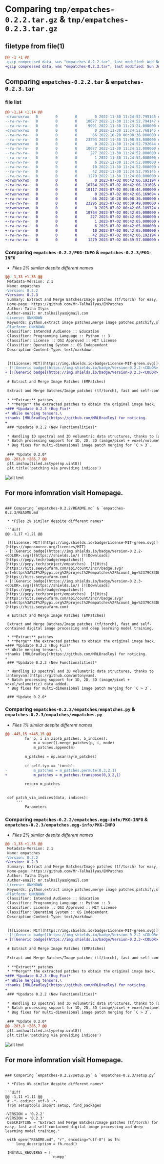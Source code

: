 # Comparing `tmp/empatches-0.2.2.tar.gz` & `tmp/empatches-0.2.3.tar.gz`

## filetype from file(1)

```diff
@@ -1 +1 @@
-gzip compressed data, was "empatches-0.2.2.tar", last modified: Wed Nov 30 11:24:52 2022, max compression
+gzip compressed data, was "empatches-0.2.3.tar", last modified: Sun Jul  2 00:42:06 2023, max compression
```

## Comparing `empatches-0.2.2.tar` & `empatches-0.2.3.tar`

### file list

```diff
@@ -1,14 +1,14 @@
-drwxrwxrwx   0        0        0        0 2022-11-30 11:24:52.795145 empatches-0.2.2/
--rw-rw-rw-   0        0        0    10677 2022-11-30 11:24:52.794147 empatches-0.2.2/PKG-INFO
--rw-rw-rw-   0        0        0     9991 2022-11-30 11:23:24.000000 empatches-0.2.2/README.md
-drwxrwxrwx   0        0        0        0 2022-11-30 11:24:52.768145 empatches-0.2.2/empatches/
--rw-rw-rw-   0        0        0       66 2022-10-28 00:08:36.000000 empatches-0.2.2/empatches/__init__.py
--rw-rw-rw-   0        0        0    23293 2022-11-30 11:08:53.000000 empatches-0.2.2/empatches/empatches.py
-drwxrwxrwx   0        0        0        0 2022-11-30 11:24:52.792644 empatches-0.2.2/empatches.egg-info/
--rw-rw-rw-   0        0        0    10677 2022-11-30 11:24:52.000000 empatches-0.2.2/empatches.egg-info/PKG-INFO
--rw-rw-rw-   0        0        0      227 2022-11-30 11:24:52.000000 empatches-0.2.2/empatches.egg-info/SOURCES.txt
--rw-rw-rw-   0        0        0        1 2022-11-30 11:24:52.000000 empatches-0.2.2/empatches.egg-info/dependency_links.txt
--rw-rw-rw-   0        0        0        6 2022-11-30 11:24:52.000000 empatches-0.2.2/empatches.egg-info/requires.txt
--rw-rw-rw-   0        0        0       10 2022-11-30 11:24:52.000000 empatches-0.2.2/empatches.egg-info/top_level.txt
--rw-rw-rw-   0        0        0       42 2022-11-30 11:24:52.795145 empatches-0.2.2/setup.cfg
--rw-rw-rw-   0        0        0     1279 2022-11-30 11:24:08.000000 empatches-0.2.2/setup.py
+drwxrwxrwx   0        0        0        0 2023-07-02 00:42:06.192194 empatches-0.2.3/
+-rw-rw-rw-   0        0        0    10764 2023-07-02 00:42:06.191695 empatches-0.2.3/PKG-INFO
+-rw-rw-rw-   0        0        0    10117 2023-07-02 00:38:44.000000 empatches-0.2.3/README.md
+drwxrwxrwx   0        0        0        0 2023-07-02 00:42:06.169694 empatches-0.2.3/empatches/
+-rw-rw-rw-   0        0        0       66 2022-10-28 00:08:36.000000 empatches-0.2.3/empatches/__init__.py
+-rw-rw-rw-   0        0        0    23295 2023-07-02 00:39:49.000000 empatches-0.2.3/empatches/empatches.py
+drwxrwxrwx   0        0        0        0 2023-07-02 00:42:06.189724 empatches-0.2.3/empatches.egg-info/
+-rw-rw-rw-   0        0        0    10764 2023-07-02 00:42:05.000000 empatches-0.2.3/empatches.egg-info/PKG-INFO
+-rw-rw-rw-   0        0        0      227 2023-07-02 00:42:06.000000 empatches-0.2.3/empatches.egg-info/SOURCES.txt
+-rw-rw-rw-   0        0        0        1 2023-07-02 00:42:05.000000 empatches-0.2.3/empatches.egg-info/dependency_links.txt
+-rw-rw-rw-   0        0        0        6 2023-07-02 00:42:05.000000 empatches-0.2.3/empatches.egg-info/requires.txt
+-rw-rw-rw-   0        0        0       10 2023-07-02 00:42:05.000000 empatches-0.2.3/empatches.egg-info/top_level.txt
+-rw-rw-rw-   0        0        0       42 2023-07-02 00:42:06.192194 empatches-0.2.3/setup.cfg
+-rw-rw-rw-   0        0        0     1279 2023-07-02 00:39:57.000000 empatches-0.2.3/setup.py
```

### Comparing `empatches-0.2.2/PKG-INFO` & `empatches-0.2.3/PKG-INFO`

 * *Files 2% similar despite different names*

```diff
@@ -1,33 +1,35 @@
 Metadata-Version: 2.1
 Name: empatches
-Version: 0.2.2
+Version: 0.2.3
 Summary: Extract and Merge Batches/Image patches (tf/torch) for easy, fast and self-contained digital image processing and deep learning model training.
 Home-page: https://github.com/Mr-TalhaIlyas/EMPatches
 Author: Talha Ilyas
 Author-email: mr.talhailyas@gmail.com
-License: UNKNOWN
 Keywords: python,extract image patches,merge image patches,patchify,sliding window
-Platform: UNKNOWN
 Classifier: Intended Audience :: Education
 Classifier: Programming Language :: Python :: 3
 Classifier: License :: OSI Approved :: MIT License
 Classifier: Operating System :: OS Independent
 Description-Content-Type: text/markdown
 
 
 [![License: MIT](https://img.shields.io/badge/License-MIT-green.svg)](https://opensource.org/licenses/MIT)
- [![Generic badge](https://img.shields.io/badge/Version-0.2.2-<COLOR>.svg)](https://shields.io/) [![Downloads](https://pepy.tech/badge/empatches)](https://pepy.tech/project/empatches)  [![Hits](https://hits.seeyoufarm.com/api/count/incr/badge.svg?url=https%3A%2F%2Fpypi.org%2Fproject%2Fempatches%2F&count_bg=%2379C83D&title_bg=%23555555&icon=&icon_color=%23E7E7E7&title=hits&edge_flat=false)](https://hits.seeyoufarm.com)
+ [![Generic badge](https://img.shields.io/badge/Version-0.2.3-<COLOR>.svg)](https://shields.io/) [![Downloads](https://pepy.tech/badge/empatches)](https://pepy.tech/project/empatches)  [![Hits](https://hits.seeyoufarm.com/api/count/incr/badge.svg?url=https%3A%2F%2Fpypi.org%2Fproject%2Fempatches%2F&count_bg=%2379C83D&title_bg=%23555555&icon=&icon_color=%23E7E7E7&title=hits&edge_flat=false)](https://hits.seeyoufarm.com)
 
 # Extract and Merge Image Patches (EMPatches)
 
 Extract and Merge Batches/Image patches (tf/torch), fast and self-contained digital image processing and deep learning model training.
 
 * **Extract** patches
 * **Merge** the extracted patches to obtain the original image back.
+### *Upadate 0.2.3 (Bug Fix)*
+* While merging tensors.\
+thanks [MRLBradley](https://github.com/MRLBradley) for noticing.
+
 ### *Upadate 0.2.2 (New Functionalities)*
 
 * Handling 1D spectral and 3D volumetric data structures, thanks to [antonyvam](https://github.com/antonyvam).
 * Batch processing support for 1D, 2D, 3D (image/pixel + voxel/volumetric) data added.
 * Bug fixes for multi-dimensional image patch merging for `C > 3`.
 
 ### *Update 0.2.0*
@@ -283,8 +285,7 @@
 plt.imshow(tiled.astype(np.uint8))
 plt.title('patching via providing indices')
 ```
 
 ![alt text](https://github.com/Mr-TalhaIlyas/EMPatches/raw/main/screens/p_via_indices.png)
 
 For more infomration visit Homepage.
-
```

### Comparing `empatches-0.2.2/README.md` & `empatches-0.2.3/README.md`

 * *Files 2% similar despite different names*

```diff
@@ -1,17 +1,21 @@
 
 [![License: MIT](https://img.shields.io/badge/License-MIT-green.svg)](https://opensource.org/licenses/MIT)
- [![Generic badge](https://img.shields.io/badge/Version-0.2.2-<COLOR>.svg)](https://shields.io/) [![Downloads](https://pepy.tech/badge/empatches)](https://pepy.tech/project/empatches)  [![Hits](https://hits.seeyoufarm.com/api/count/incr/badge.svg?url=https%3A%2F%2Fpypi.org%2Fproject%2Fempatches%2F&count_bg=%2379C83D&title_bg=%23555555&icon=&icon_color=%23E7E7E7&title=hits&edge_flat=false)](https://hits.seeyoufarm.com)
+ [![Generic badge](https://img.shields.io/badge/Version-0.2.3-<COLOR>.svg)](https://shields.io/) [![Downloads](https://pepy.tech/badge/empatches)](https://pepy.tech/project/empatches)  [![Hits](https://hits.seeyoufarm.com/api/count/incr/badge.svg?url=https%3A%2F%2Fpypi.org%2Fproject%2Fempatches%2F&count_bg=%2379C83D&title_bg=%23555555&icon=&icon_color=%23E7E7E7&title=hits&edge_flat=false)](https://hits.seeyoufarm.com)
 
 # Extract and Merge Image Patches (EMPatches)
 
 Extract and Merge Batches/Image patches (tf/torch), fast and self-contained digital image processing and deep learning model training.
 
 * **Extract** patches
 * **Merge** the extracted patches to obtain the original image back.
+### *Upadate 0.2.3 (Bug Fix)*
+* While merging tensors.\
+thanks [MRLBradley](https://github.com/MRLBradley) for noticing.
+
 ### *Upadate 0.2.2 (New Functionalities)*
 
 * Handling 1D spectral and 3D volumetric data structures, thanks to [antonyvam](https://github.com/antonyvam).
 * Batch processing support for 1D, 2D, 3D (image/pixel + voxel/volumetric) data added.
 * Bug fixes for multi-dimensional image patch merging for `C > 3`.
 
 ### *Update 0.2.0*
```

### Comparing `empatches-0.2.2/empatches/empatches.py` & `empatches-0.2.3/empatches/empatches.py`

 * *Files 1% similar despite different names*

```diff
@@ -445,15 +445,15 @@
         for p, i in zip(b_patches, b_indices):
             m = super().merge_patches(p, i, mode)
             m_patches.append(m)
 
         m_patches = np.asarray(m_patches)
         
         if self.typ == 'torch':
-            m_patches = m_patches.permute(0,3,2,1)
+            m_patches = m_patches.transpose(0,3,2,1)
 
         return m_patches
         
 
 def patch_via_indices(data, indices):
     '''
         Parameters
```

### Comparing `empatches-0.2.2/empatches.egg-info/PKG-INFO` & `empatches-0.2.3/empatches.egg-info/PKG-INFO`

 * *Files 2% similar despite different names*

```diff
@@ -1,33 +1,35 @@
 Metadata-Version: 2.1
 Name: empatches
-Version: 0.2.2
+Version: 0.2.3
 Summary: Extract and Merge Batches/Image patches (tf/torch) for easy, fast and self-contained digital image processing and deep learning model training.
 Home-page: https://github.com/Mr-TalhaIlyas/EMPatches
 Author: Talha Ilyas
 Author-email: mr.talhailyas@gmail.com
-License: UNKNOWN
 Keywords: python,extract image patches,merge image patches,patchify,sliding window
-Platform: UNKNOWN
 Classifier: Intended Audience :: Education
 Classifier: Programming Language :: Python :: 3
 Classifier: License :: OSI Approved :: MIT License
 Classifier: Operating System :: OS Independent
 Description-Content-Type: text/markdown
 
 
 [![License: MIT](https://img.shields.io/badge/License-MIT-green.svg)](https://opensource.org/licenses/MIT)
- [![Generic badge](https://img.shields.io/badge/Version-0.2.2-<COLOR>.svg)](https://shields.io/) [![Downloads](https://pepy.tech/badge/empatches)](https://pepy.tech/project/empatches)  [![Hits](https://hits.seeyoufarm.com/api/count/incr/badge.svg?url=https%3A%2F%2Fpypi.org%2Fproject%2Fempatches%2F&count_bg=%2379C83D&title_bg=%23555555&icon=&icon_color=%23E7E7E7&title=hits&edge_flat=false)](https://hits.seeyoufarm.com)
+ [![Generic badge](https://img.shields.io/badge/Version-0.2.3-<COLOR>.svg)](https://shields.io/) [![Downloads](https://pepy.tech/badge/empatches)](https://pepy.tech/project/empatches)  [![Hits](https://hits.seeyoufarm.com/api/count/incr/badge.svg?url=https%3A%2F%2Fpypi.org%2Fproject%2Fempatches%2F&count_bg=%2379C83D&title_bg=%23555555&icon=&icon_color=%23E7E7E7&title=hits&edge_flat=false)](https://hits.seeyoufarm.com)
 
 # Extract and Merge Image Patches (EMPatches)
 
 Extract and Merge Batches/Image patches (tf/torch), fast and self-contained digital image processing and deep learning model training.
 
 * **Extract** patches
 * **Merge** the extracted patches to obtain the original image back.
+### *Upadate 0.2.3 (Bug Fix)*
+* While merging tensors.\
+thanks [MRLBradley](https://github.com/MRLBradley) for noticing.
+
 ### *Upadate 0.2.2 (New Functionalities)*
 
 * Handling 1D spectral and 3D volumetric data structures, thanks to [antonyvam](https://github.com/antonyvam).
 * Batch processing support for 1D, 2D, 3D (image/pixel + voxel/volumetric) data added.
 * Bug fixes for multi-dimensional image patch merging for `C > 3`.
 
 ### *Update 0.2.0*
@@ -283,8 +285,7 @@
 plt.imshow(tiled.astype(np.uint8))
 plt.title('patching via providing indices')
 ```
 
 ![alt text](https://github.com/Mr-TalhaIlyas/EMPatches/raw/main/screens/p_via_indices.png)
 
 For more infomration visit Homepage.
-
```

### Comparing `empatches-0.2.2/setup.py` & `empatches-0.2.3/setup.py`

 * *Files 0% similar despite different names*

```diff
@@ -1,11 +1,11 @@
 # -*- coding: utf-8 -*-
 from setuptools import setup, find_packages
 
-VERSION = '0.2.2'
+VERSION = '0.2.3'
 DESCRIPTION = "Extract and Merge Batches/Image patches (tf/torch) for easy, fast and self-contained digital image processing and deep learning model training."
 
 with open("README.md", "r", encoding="utf-8") as fh:
     long_description = fh.read()
     
 INSTALL_REQUIRES = [
                     'numpy'
```

